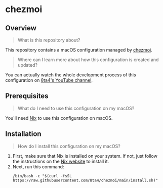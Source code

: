 # chezmoi

## Overview

> What is this repository about?

This repository contains a macOS configuration managed by [chezmoi](https://github.com/twpayne/chezmoi).

> Where can I learn more about how this configuration is created and updated?

You can actually watch the whole development process of this configuration on [8ta4's YouTube channel](https://www.youtube.com/@8ta4/streams).

## Prerequisites

> What do I need to use this configuration on my macOS?

You'll need [Nix](https://nixos.org/download.html#nix-install-macos) to use this configuration on macOS.

## Installation

> How do I install this configuration on my macOS?

1. First, make sure that Nix is installed on your system. If not, just follow the instructions on the [Nix website](https://nixos.org/download.html#nix-install-macos) to install it.
2. Next, run this command:
   ```
   /bin/bash -c "$(curl -fsSL https://raw.githubusercontent.com/8ta4/chezmoi/main/install.sh)"
   ```
